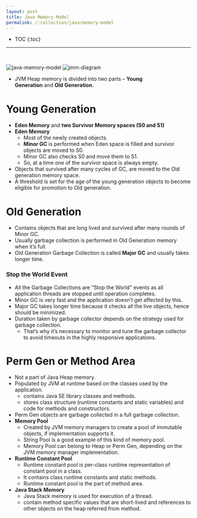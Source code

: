 ```yaml
---
layout: post
title: Java Memory Model
permalink: /:collection/java/memory-model
---
```


- TOC
{:toc}

<hr><br>

![java-memory-model]({{site.cdn}}/java/jvm-architecture/java-memory-model.png)
![jmm-diagram]({{site.cdn}}/java/jvm-architecture/jmm-diagram.png)

- JVM Heap memory is divided into two parts – **Young Generation** and **Old Generation**.

# Young Generation
- **Eden Memory** and **two Survivor Memory spaces (S0 and S1)**
- **Eden Memory**
  - Most of the newly created objects.
  - **Minor GC** is performed when Eden space is filled and survivor objects are moved to S0.
  - Minor GC also checks S0 and move them to S1.
  - So, at a time one of the survivor space is always empty.
- Objects that survived after many cycles of GC, are moved to the Old generation memory space.
- A threshold is set for the age of the young generation objects to become eligible for promotion to Old generation.

# Old Generation
* Contains objects that are long lived and survived after many rounds of Minor GC. 
* Usually garbage collection is performed in Old Generation memory when it’s full.
* Old Generation Garbage Collection is called **Major GC** and usually takes longer time.

### Stop the World Event
- All the Garbage Collections are “Stop the World” events as all application threads are stopped until operation completes.
- Minor GC is very fast and the application doesn’t get affected by this.
- Major GC takes longer time because it checks all the live objects, hence should be minimized.
- Duration taken by garbage collector depends on the strategy used for garbage collection.
  - That’s why it’s necessary to monitor and tune the garbage collector to avoid timeouts in the highly responsive applications.

# Perm Gen or Method Area
- Not a part of Java Heap memory.
- Populated by JVM at runtime based on the classes used by the application.
  - contains Java SE library classes and methods. 
  - stores class structure (runtime constants and static variables) and code for methods and constructors.
- Perm Gen objects are garbage collected in a full garbage collection.
- **Memory Pool**
	- Created by JVM memory managers to create a pool of immutable objects, if implementation supports it.
	- String Pool is a good example of this kind of memory pool. 
	- Memory Pool can belong to Heap or Perm Gen, depending on the JVM memory manager implementation.
- **Runtime Constant Pool**
	- Runtime constant pool is per-class runtime representation of constant pool in a class. 
	- It contains class runtime constants and static methods.
	- Runtime constant pool is the part of method area.
- **Java Stack Memory**
	- Java Stack memory is used for execution of a thread.
    - contain method specific values that are short-lived and references to other objects on the heap referred from method.
